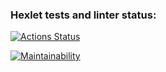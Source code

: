 ### Hexlet tests and linter status:
[![Actions Status](https://github.com/AlexShaSo/frontend-project-46/actions/workflows/hexlet-check.yml/badge.svg)](https://github.com/AlexShaSo/frontend-project-46/actions)

[![Maintainability](https://api.codeclimate.com/v1/badges/63dd82c8a3bac01fdb7c/maintainability)](https://codeclimate.com/github/AlexShaSo/frontend-project-46/maintainability)